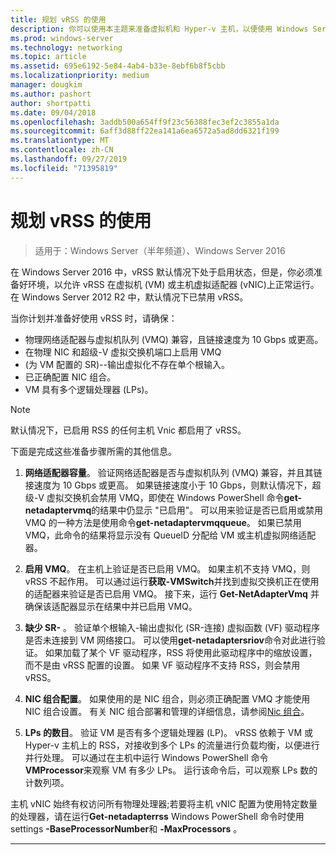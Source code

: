 ```yaml
---
title: 规划 vRSS 的使用
description: 你可以使用本主题来准备虚拟机和 Hyper-v 主机，以便使用 Windows Server 2016 中的 vRSS。
ms.prod: windows-server
ms.technology: networking
ms.topic: article
ms.assetid: 695e6192-5e84-4ab4-b33e-8ebf6b8f5cbb
ms.localizationpriority: medium
manager: dougkim
ms.author: pashort
author: shortpatti
ms.date: 09/04/2018
ms.openlocfilehash: 3addb500a654ff9f23c56388fec3ef2c3855a1da
ms.sourcegitcommit: 6aff3d88ff22ea141a6ea6572a5ad8dd6321f199
ms.translationtype: MT
ms.contentlocale: zh-CN
ms.lasthandoff: 09/27/2019
ms.locfileid: "71395819"
---
```

# <a name="plan-the-use-of-vrss"></a>规划 vRSS 的使用

>适用于：Windows Server（半年频道）、Windows Server 2016

在 Windows Server 2016 中，vRSS 默认情况下处于启用状态，但是，你必须准备好环境，以允许 vRSS 在虚拟机 \(VM\) 或主机虚拟适配器 \(vNIC\)上正常运行。 在 Windows Server 2012 R2 中，默认情况下已禁用 vRSS。

当你计划并准备好使用 vRSS 时，请确保：

- 物理网络适配器与虚拟机队列 \(VMQ\) 兼容，且链接速度为 10 Gbps 或更高。
- 在物理 NIC 和超级\-V 虚拟交换机端口上启用 VMQ
- \(为 VM 配置的 SR\)\-\-输出虚拟化不存在单个根输入。
- 已正确配置 NIC 组合。
- VM 具有多个逻辑处理器 \(LPs\)。

>[!NOTE]
>默认情况下，已启用 RSS 的任何主机 Vnic 都启用了 vRSS。

下面是完成这些准备步骤所需的其他信息。
  
1. **网络适配器容量**。 验证网络适配器是否与虚拟机队列 \(VMQ\) 兼容，并且其链接速度为 10 Gbps 或更高。 如果链接速度小于 10 Gbps，则默认情况下，超级\-V 虚拟交换机会禁用 VMQ，即使在 Windows PowerShell 命令**get-netadaptervmq**的结果中仍显示 "已启用"。 可以用来验证是否已启用或禁用 VMQ 的一种方法是使用命令**get-netadaptervmqqueue**。  如果已禁用 VMQ，此命令的结果将显示没有 QueueID 分配给 VM 或主机虚拟网络适配器。 
  
2. **启用 VMQ**。 在主机上验证是否已启用 VMQ。 如果主机不支持 VMQ，则 vRSS 不起作用。 可以通过运行**获取-VMSwitch**并找到虚拟交换机正在使用的适配器来验证是否已启用 VMQ。 接下来，运行 **Get-NetAdapterVmq** 并确保该适配器显示在结果中并已启用 VMQ。
  
3. **缺少 SR\-** 。 验证单个根输入\-输出虚拟化 \(SR\-连接\) 虚拟函数 \(VF\) 驱动程序是否未连接到 VM 网络接口。 可以使用**get-netadaptersriov**命令对此进行验证。 如果加载了某个 VF 驱动程序，RSS 将使用此驱动程序中的缩放设置，而不是由 vRSS 配置的设置。 如果 VF 驱动程序不支持 RSS，则会禁用 vRSS。
  
4. **NIC 组合配置**。 如果使用的是 NIC 组合，则必须正确配置 VMQ 才能使用 NIC 组合设置。 有关 NIC 组合部署和管理的详细信息，请参阅[Nic 组合](https://docs.microsoft.com/windows-server/networking/technologies/nic-teaming/nic-teaming)。

5. **LPs 的数目**。 验证 VM 是否有多个逻辑处理器 \(LP\)。 vRSS 依赖于 VM 或 Hyper-v 主机上的 RSS，对接收到多个 LPs 的流量进行负载均衡，以便进行并行处理。 可以通过在主机中运行 Windows PowerShell 命令**VMProcessor**来观察 VM 有多少 LPs。 运行该命令后，可以观察 LPs 数的计数列项。

主机 vNIC 始终有权访问所有物理处理器;若要将主机 vNIC 配置为使用特定数量的处理器，请在运行**Get-netadapterrss** Windows PowerShell 命令时使用 settings **-BaseProcessorNumber**和 **-MaxProcessors** 。

---
